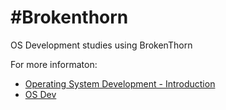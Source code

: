 #Brokenthorn
===

OS Development studies using BrokenThorn

For more informaton:
* [Operating System Development - Introduction](http://brokenthorn.com/Resources/OSDev1.html)
* [OS Dev](http://wiki.osdev.org/Main_Page)
